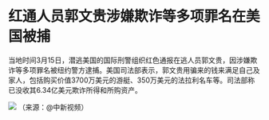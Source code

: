 # 红通人员郭文贵涉嫌欺诈等多项罪名在美国被捕

当地时间3月15日，潜逃美国的国际刑警组织红色通报在逃人员郭文贵，因涉嫌欺诈等多项罪名被纽约警方逮捕。美国司法部表示，郭文贵用骗来的钱来满足自己及家人，包括购买价值3700万美元的游艇、350万美元的法拉利名车等。司法部称已没收其6.34亿美元欺诈所得和所购资产。

![](https://inews.gtimg.com/news_bt/OdqUz9Zo5js6oY5FdxRv2wDMBvdhG312lL0I5W6e-zyVcAA/1000)
（来源：@中新视频）


